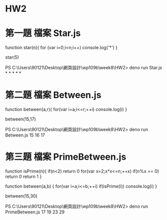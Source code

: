 # HW2 

# 第一題 檔案 Star.js
function star(n){
    for (var i=0;i<n;i++)
    console.log('*')
}

star(5)

PS C:\Users\90121\Desktop\網頁設計\wp109b\week8\HW2> deno run Star.js
*
*
*
*
*

# 第二題 檔案 Between.js
function between(a,r){
    for(var i=a;i<=r;++i)
    console.log(i)
}

between(15,17)

PS C:\Users\90121\Desktop\網頁設計\wp109b\week8\HW2> deno run Between.js
15
16
17

# 第三題 檔案 PrimeBetween.js
function isPrime(n){
    if(n<2) return 0
    for(var x=2;x*x<=n;++x) if(n%x == 0) return 0
    return 1
}

function between(a,b)
{
    for(var i=a;i<=b;++i) if(isPrime(i))
    console.log(i)
}

between(15,30)

PS C:\Users\90121\Desktop\網頁設計\wp109b\week8\HW2> deno run PrimeBetween.js 
17
19
23
29